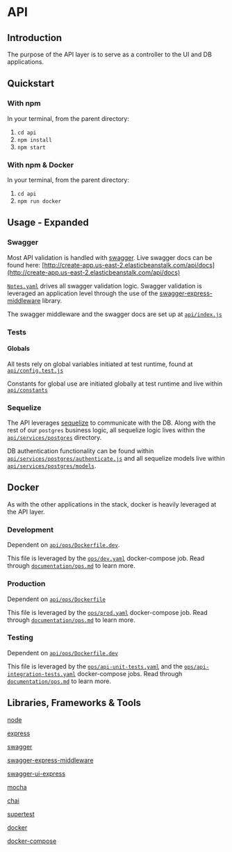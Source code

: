 # API

## Introduction

The purpose of the API layer is to serve as a controller to the UI and DB applications.

## Quickstart

### With npm

In your terminal, from the parent directory:

1. `cd api`
2. `npm install`
3. `npm start`

### With npm & Docker

In your terminal, from the parent directory:

1. `cd api`
2. `npm run docker`

## Usage - Expanded 

### Swagger

Most API validation is handled with [swagger](https://swagger.io/). Live swagger docs can be found here: [http://create-app.us-east-2.elasticbeanstalk.com/api/docs](http://create-app.us-east-2.elasticbeanstalk.com/api/docs)

[`Notes.yaml`](https://github.com/escobard/create-app/blob/master/api/Notes.yaml) drives all swagger validation logic. Swagger validation is leveraged an application level through the use of the [swagger-express-middleware](https://www.npmjs.com/package/swagger-express-middleware) library.

The swagger middleware and the swagger docs are set up at [`api/index.js`](https://github.com/escobard/create-app/blob/master/api/index.js)

### Tests

#### Globals 

All tests rely on global variables initiated at test runtime, found at [`api/config.test.js`](https://github.com/escobard/create-app/blob/master/api/config.test.js)

Constants for global use are initiated globally at test runtime and live within [`api/constants`](https://github.com/escobard/create-app/tree/master/api/constants)

### Sequelize

The API leverages [sequelize](https://sequelize.org/) to communicate with the DB. Along with the rest of our `postgres` business logic, all sequelize logic lives within the [`api/services/postgres`](https://github.com/escobard/create-app/tree/master/api/services/postgres) directory.

DB authentication functionality can be found within [`api/services/postgres/authenticate.js`](https://github.com/escobard/create-app/tree/master/api/services/postgres/authenticate.js) and all sequelize models live within [`api/services/postgres/models`](https://github.com/escobard/create-app/tree/master/api/services/postgres/models).

## Docker

As with the other applications in the stack, docker is heavily leveraged at the API layer.

### Development

Dependent on [`api/ops/Dockerfile.dev`](https://github.com/escobard/create-app/blob/master/api/ops/Dockerfile.dev).

This file is leveraged by the [`ops/dev.yaml`](https://github.com/escobard/create-app/blob/master/ops/dev.yaml
) docker-compose job. Read through [`documentation/ops.md`](https://github.com/escobard/create-app/blob/master/documentation/ops.md) to learn more.

### Production

Dependent on [`api/ops/Dockerfile`](https://github.com/escobard/create-app/blob/master/api/ops/Dockerfile)

This file is leveraged by the [`ops/prod.yaml`](https://github.com/escobard/create-app/blob/master/ops/prod.yaml
) docker-compose job. Read through [`documentation/ops.md`](https://github.com/escobard/create-app/blob/master/documentation/ops.md) to learn more.

### Testing 

Dependent on [`api/ops/Dockerfile.dev`](https://github.com/escobard/create-app/blob/master/api/ops/Dockerfile)

This file is leveraged by the [`ops/api-unit-tests.yaml`](https://github.com/escobard/create-app/blob/master/ops/api-unit-tests.yaml) and the [`ops/api-integration-tests.yaml`](https://github.com/escobard/create-app/blob/master/ops/api-integration-tests.yaml) docker-compose jobs. Read through [`documentation/ops.md`](https://github.com/escobard/create-app/blob/master/documentation/ops.md) to learn more.

## Libraries, Frameworks & Tools

[node](https://nodejs.org/en/)

[express](https://expressjs.com/)

[swagger](https://swagger.io/)

[swagger-express-middleware](https://www.npmjs.com/package/swagger-express-middleware)

[swagger-ui-express](https://www.npmjs.com/package/swagger-ui-express)

[mocha](https://mochajs.org/)

[chai](https://www.chaijs.com/)

[supertest](https://github.com/visionmedia/supertest)

[docker](https://www.docker.com/)

[docker-compose](https://docs.docker.com/compose/)

